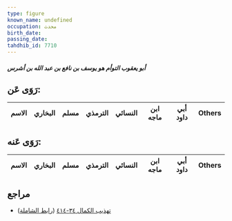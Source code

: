 ```yaml
---
type: figure
known_name: undefined
occupation: محدث
birth_date:
passing_date:
tahdhib_id: 7710
---
```

##### أبو يعقوب التوأم هو يوسف بن نافع بن عبد الله بن أشرس

## رَوَى عَن:
| الاسم | البخاري | مسلم | الترمذي | النسائي | ابن ماجه | أبي داود | Others |
| ----- | ------- | ---- | ------- | ------- | -------- | -------- | ------ |
## رَوَى عَنه:
| الاسم | البخاري | مسلم | الترمذي | النسائي | ابن ماجه | أبي داود | Others |
| ----- | ------- | ---- | ------- | ------- | -------- | -------- | ------ |
## مراجع
- [تهذيب الكمال ٣٤-٤١٤](obsidian://open?vault=Tahdhib-al-Kamal&file=Figures/٧٧١٠-أبو%20يعقوب%20التوأم%20هو%20يوسف%20بن%20نافع%20بن%20عبد%20الله%20بن%20أشرس) ([رابط الشاملة](https://shamela.ws/book/3722/18531))
